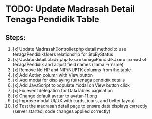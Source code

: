 # TODO: Update Madrasah Detail Tenaga Pendidik Table

## Steps:
1. [x] Update MadrasahController.php detail method to use tenagaPendidikUsers relationship for $tpByStatus
2. [x] Update detail.blade.php to use tenagaPendidikUsers instead of tenagaPendidik and adjust field names (nama -> name)
3. [x] Remove No HP and NIP/NUPTK columns from the table
4. [x] Add Action column with View button
5. [x] Add modal for displaying full tenaga pendidik details
6. [x] Add JavaScript to populate modal on View button click
7. [x] Fix event delegation for DataTables pagination
8. [x] Change default avatar to avatar-11.png
9. [x] Improve modal UI/UX with cards, icons, and better layout
10. [x] Test the madrasah detail page to ensure data displays correctly (server started, code changes applied correctly)
